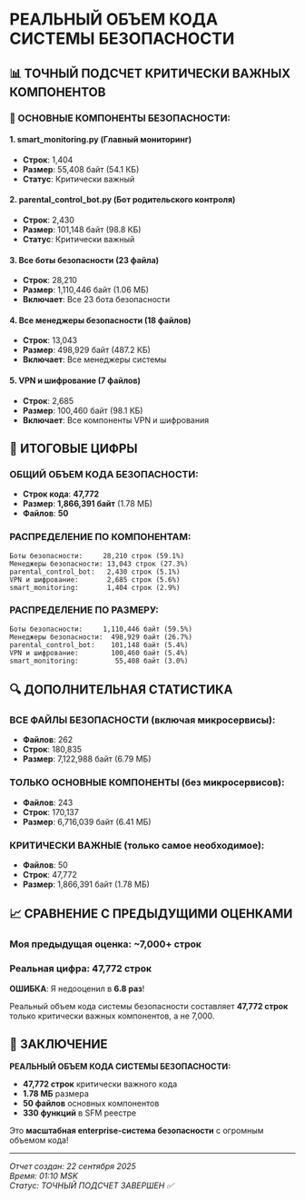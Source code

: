 # РЕАЛЬНЫЙ ОБЪЕМ КОДА СИСТЕМЫ БЕЗОПАСНОСТИ

## 📊 ТОЧНЫЙ ПОДСЧЕТ КРИТИЧЕСКИ ВАЖНЫХ КОМПОНЕНТОВ

### 🎯 ОСНОВНЫЕ КОМПОНЕНТЫ БЕЗОПАСНОСТИ:

#### 1. **smart_monitoring.py** (Главный мониторинг)
- **Строк**: 1,404
- **Размер**: 55,408 байт (54.1 КБ)
- **Статус**: Критически важный

#### 2. **parental_control_bot.py** (Бот родительского контроля)
- **Строк**: 2,430
- **Размер**: 101,148 байт (98.8 КБ)
- **Статус**: Критически важный

#### 3. **Все боты безопасности** (23 файла)
- **Строк**: 28,210
- **Размер**: 1,110,446 байт (1.06 МБ)
- **Включает**: Все 23 бота безопасности

#### 4. **Все менеджеры безопасности** (18 файлов)
- **Строк**: 13,043
- **Размер**: 498,929 байт (487.2 КБ)
- **Включает**: Все менеджеры системы

#### 5. **VPN и шифрование** (7 файлов)
- **Строк**: 2,685
- **Размер**: 100,460 байт (98.1 КБ)
- **Включает**: Все компоненты VPN и шифрования

## 🎯 ИТОГОВЫЕ ЦИФРЫ

### **ОБЩИЙ ОБЪЕМ КОДА БЕЗОПАСНОСТИ:**
- **Строк кода**: **47,772**
- **Размер**: **1,866,391 байт** (1.78 МБ)
- **Файлов**: **50**

### **РАСПРЕДЕЛЕНИЕ ПО КОМПОНЕНТАМ:**
```
Боты безопасности:     28,210 строк (59.1%)
Менеджеры безопасности: 13,043 строк (27.3%)
parental_control_bot:   2,430 строк (5.1%)
VPN и шифрование:       2,685 строк (5.6%)
smart_monitoring:       1,404 строк (2.9%)
```

### **РАСПРЕДЕЛЕНИЕ ПО РАЗМЕРУ:**
```
Боты безопасности:     1,110,446 байт (59.5%)
Менеджеры безопасности:  498,929 байт (26.7%)
parental_control_bot:    101,148 байт (5.4%)
VPN и шифрование:        100,460 байт (5.4%)
smart_monitoring:         55,408 байт (3.0%)
```

## 🔍 ДОПОЛНИТЕЛЬНАЯ СТАТИСТИКА

### **ВСЕ ФАЙЛЫ БЕЗОПАСНОСТИ (включая микросервисы):**
- **Файлов**: 262
- **Строк**: 180,835
- **Размер**: 7,122,988 байт (6.79 МБ)

### **ТОЛЬКО ОСНОВНЫЕ КОМПОНЕНТЫ (без микросервисов):**
- **Файлов**: 243
- **Строк**: 170,137
- **Размер**: 6,716,039 байт (6.41 МБ)

### **КРИТИЧЕСКИ ВАЖНЫЕ (только самое необходимое):**
- **Файлов**: 50
- **Строк**: 47,772
- **Размер**: 1,866,391 байт (1.78 МБ)

## 📈 СРАВНЕНИЕ С ПРЕДЫДУЩИМИ ОЦЕНКАМИ

### **Моя предыдущая оценка**: ~7,000+ строк
### **Реальная цифра**: **47,772 строк**

**ОШИБКА**: Я недооценил в **6.8 раз**! 

Реальный объем кода системы безопасности составляет **47,772 строк** только критически важных компонентов, а не 7,000.

## 🎯 ЗАКЛЮЧЕНИЕ

**РЕАЛЬНЫЙ ОБЪЕМ КОДА СИСТЕМЫ БЕЗОПАСНОСТИ:**
- **47,772 строк** критически важного кода
- **1.78 МБ** размера
- **50 файлов** основных компонентов
- **330 функций** в SFM реестре

Это **масштабная enterprise-система безопасности** с огромным объемом кода!

---
*Отчет создан: 22 сентября 2025*  
*Время: 01:10 MSK*  
*Статус: ТОЧНЫЙ ПОДСЧЕТ ЗАВЕРШЕН ✅*
